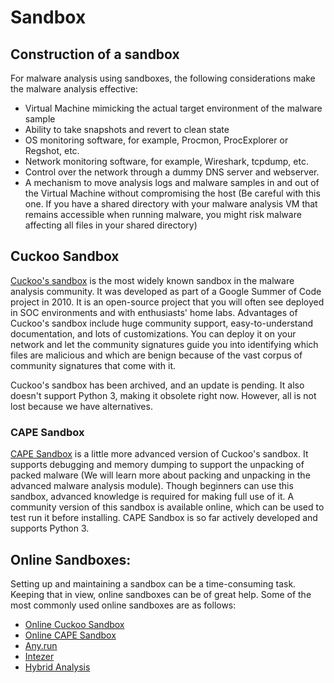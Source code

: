 # Sandbox
Construction of a sandbox
-------------------------

For malware analysis using sandboxes, the following considerations make the malware analysis effective:

*   Virtual Machine mimicking the actual target environment of the malware sample
*   Ability to take snapshots and revert to clean state
*   OS monitoring software, for example, Procmon, ProcExplorer or Regshot, etc.
*   Network monitoring software, for example, Wireshark, tcpdump, etc.
*   Control over the network through a dummy DNS server and webserver.
*   A mechanism to move analysis logs and malware samples in and out of the Virtual Machine without compromising the host (Be careful with this one. If you have a shared directory with your malware analysis VM that remains accessible when running malware, you might risk malware affecting all files in your shared directory)

Cuckoo Sandbox
--------------

[Cuckoo's sandbox](https://cuckoosandbox.org/) is the most widely known sandbox in the malware analysis community. It was developed as part of a Google Summer of Code project in 2010. It is an open-source project that you will often see deployed in SOC environments and with enthusiasts' home labs. Advantages of Cuckoo's sandbox include huge community support, easy-to-understand documentation, and lots of customizations. You can deploy it on your network and let the community signatures guide you into identifying which files are malicious and which are benign because of the vast corpus of community signatures that come with it.

Cuckoo's sandbox has been archived, and an update is pending. It also doesn't support Python 3, making it obsolete right now. However, all is not lost because we have alternatives.

### CAPE Sandbox

[CAPE Sandbox](https://github.com/kevoreilly/CAPEv2) is a little more advanced version of Cuckoo's sandbox. It supports debugging and memory dumping to support the unpacking of packed malware (We will learn more about packing and unpacking in the advanced malware analysis module). Though beginners can use this sandbox, advanced knowledge is required for making full use of it. A community version of this sandbox is available online, which can be used to test run it before installing. CAPE Sandbox is so far actively developed and supports Python 3.

Online Sandboxes:
-----------------

Setting up and maintaining a sandbox can be a time-consuming task. Keeping that in view, online sandboxes can be of great help. Some of the most commonly used online sandboxes are as follows:

*   [Online Cuckoo Sandbox](https://cuckoo.cert.ee/)
*   [Online CAPE Sandbox](https://www.capesandbox.com/)
*   [Any.run](https://any.run/)
*   [Intezer](https://analyze.intezer.com/)
*   [Hybrid Analysis](https://hybrid-analysis.com/)